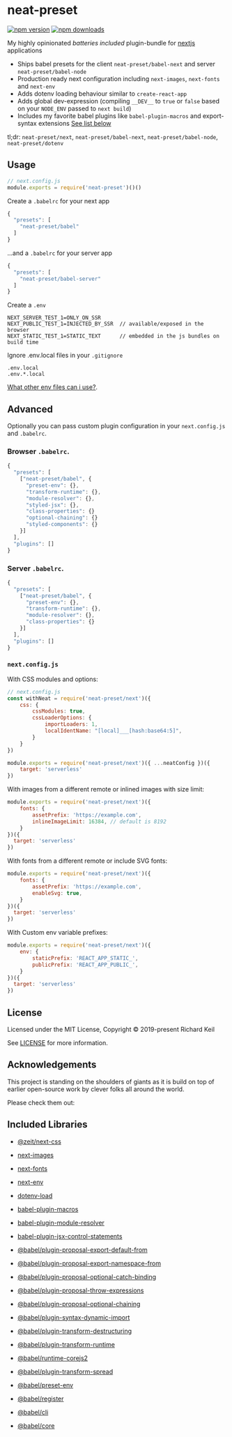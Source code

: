# neat-preset

[![npm version](https://img.shields.io/npm/v/neat-preset.svg?style=flat-square)](https://www.npmjs.com/package/neat-preset)
[![npm downloads](https://img.shields.io/npm/dm/neat-preset.svg?style=flat-square)](https://www.npmjs.com/package/neat-preset)

My highly opinionated *batteries included* plugin-bundle for [nextjs](https://nextjs.org/) applications

- Ships babel presets for the client `neat-preset/babel-next` and server `neat-preset/babel-node`
- Production ready next configuration including `next-images`, `next-fonts` and `next-env` 
- Adds dotenv loading behaviour similar to `create-react-app`
- Adds global dev-expression (compiling `__DEV__` to `true` or `false` based on your `NODE_ENV` passed to `next build`)
- Includes my favorite babel plugins like `babel-plugin-macros` and export-syntax extensions [See list below](#included-libraries)


tl;dr: `neat-preset/next`, `neat-preset/babel-next`, `neat-preset/babel-node`, `neat-preset/dotenv`

## Usage


```js
// next.config.js
module.exports = require('neat-preset')()()
```

Create a `.babelrc` for your next app

```js
{
  "presets": [
    "neat-preset/babel"
  ]
}
```

...and a `.babelrc` for your server app

```js
{
  "presets": [
    "neat-preset/babel-server"
  ]
}
```

Create a `.env`

```
NEXT_SERVER_TEST_1=ONLY_ON_SSR
NEXT_PUBLIC_TEST_1=INJECTED_BY_SSR  // available/exposed in the browser
NEXT_STATIC_TEST_1=STATIC_TEXT      // embedded in the js bundles on build time
```

Ignore .env.local files in your `.gitignore`

```
.env.local
.env.*.local
```

[What other env files can i use?](https://github.com/formatlos/dotenv-load#what-other-env-files-can-i-use).


## Advanced

Optionally you can pass custom plugin configuration in your `next.config.js` and `.babelrc`.

### Browser `.babelrc`.

```js
{
  "presets": [
    ["neat-preset/babel", {
      "preset-env": {},
      "transform-runtime": {},
      "module-resolver": {},
      "styled-jsx": {},
      "class-properties": {}
      "optional-chaining": {}
      "styled-components": {}
    }]
  ],
  "plugins": []
}
```

### Server `.babelrc`.

```js
{
  "presets": [
    ["neat-preset/babel", {
      "preset-env": {},
      "transform-runtime": {},
      "module-resolver": {},
      "class-properties": {}
    }]
  ],
  "plugins": []
}
```


### `next.config.js`


With CSS modules and options:

```js
// next.config.js
const withNeat = require('neat-preset/next')({
    css: {
        cssModules: true,
        cssLoaderOptions: {
            importLoaders: 1,
            localIdentName: "[local]___[hash:base64:5]",
        }
    }
})

module.exports = require('neat-preset/next')({ ...neatConfig })({
    target: 'serverless'
})
```


With images from a different remote or inlined images with size limit:

```js
module.exports = require('neat-preset/next')({
    fonts: {
        assetPrefix: 'https://example.com',
        inlineImageLimit: 16384, // default is 8192
    }
})({
  target: 'serverless'
})
```


With fonts from a different remote or include SVG fonts:

```js
module.exports = require('neat-preset/next')({
    fonts: {
        assetPrefix: 'https://example.com',
        enableSvg: true,
    }
})({
  target: 'serverless'
})
```


With Custom env variable prefixes:

```js
module.exports = require('neat-preset/next')({
    env: {
        staticPrefix: 'REACT_APP_STATIC_',
        publicPrefix: 'REACT_APP_PUBLIC_',
    }
})({
  target: 'serverless'
})
```


## License

Licensed under the MIT License, Copyright © 2019-present Richard Keil

See [LICENSE](./LICENSE) for more information.


## Acknowledgements

This project is standing on the shoulders of giants as it is build on top
of earlier open-source work by clever folks all around the world.

Please check them out:

## Included Libraries

- [@zeit/next-css](https://www.npmjs.com/package/@zeit/next-css)
- [next-images](https://www.npmjs.com/package/next-images)
- [next-fonts](https://www.npmjs.com/package/next-fonts)
- [next-env](https://www.npmjs.com/package/next-env)
- [dotenv-load](https://www.npmjs.com/package/dotenv-load)

- [babel-plugin-macros](https://www.npmjs.com/package/babel-plugin-macros)
- [babel-plugin-module-resolver](https://www.npmjs.com/package/babel-plugin-module-resolver)
- [babel-plugin-jsx-control-statements](https://www.npmjs.com/package/babel-plugin-jsx-control-statements)
- [@babel/plugin-proposal-export-default-from](https://www.npmjs.com/package/@babel/plugin-proposal-export-default-from)
- [@babel/plugin-proposal-export-namespace-from](https://www.npmjs.com/package/@babel/plugin-proposal-export-namespace-from)
- [@babel/plugin-proposal-optional-catch-binding](https://www.npmjs.com/package/@babel/plugin-proposal-optional-catch-binding)
- [@babel/plugin-proposal-throw-expressions](https://www.npmjs.com/package/@babel/plugin-proposal-throw-expressions)
- [@babel/plugin-proposal-optional-chaining](https://www.npmjs.com/package/@babel/plugin-proposal-optional-chaining)
- [@babel/plugin-syntax-dynamic-import](https://www.npmjs.com/package/@babel/plugin-syntax-dynamic-import)
- [@babel/plugin-transform-destructuring](https://www.npmjs.com/package/@babel/plugin-transform-destructuring)
- [@babel/plugin-transform-runtime](https://www.npmjs.com/package/@babel/plugin-transform-runtime)
- [@babel/runtime-corejs2](https://www.npmjs.com/package/@babel/runtime-corejs2)
- [@babel/plugin-transform-spread](https://www.npmjs.com/package/@babel/plugin-transform-spread)
- [@babel/preset-env](https://www.npmjs.com/package/@babel/preset-env)
- [@babel/register](https://www.npmjs.com/package/@babel/register)
- [@babel/cli](https://www.npmjs.com/package/@babel/cli)
- [@babel/core](https://www.npmjs.com/package/@babel/core)
